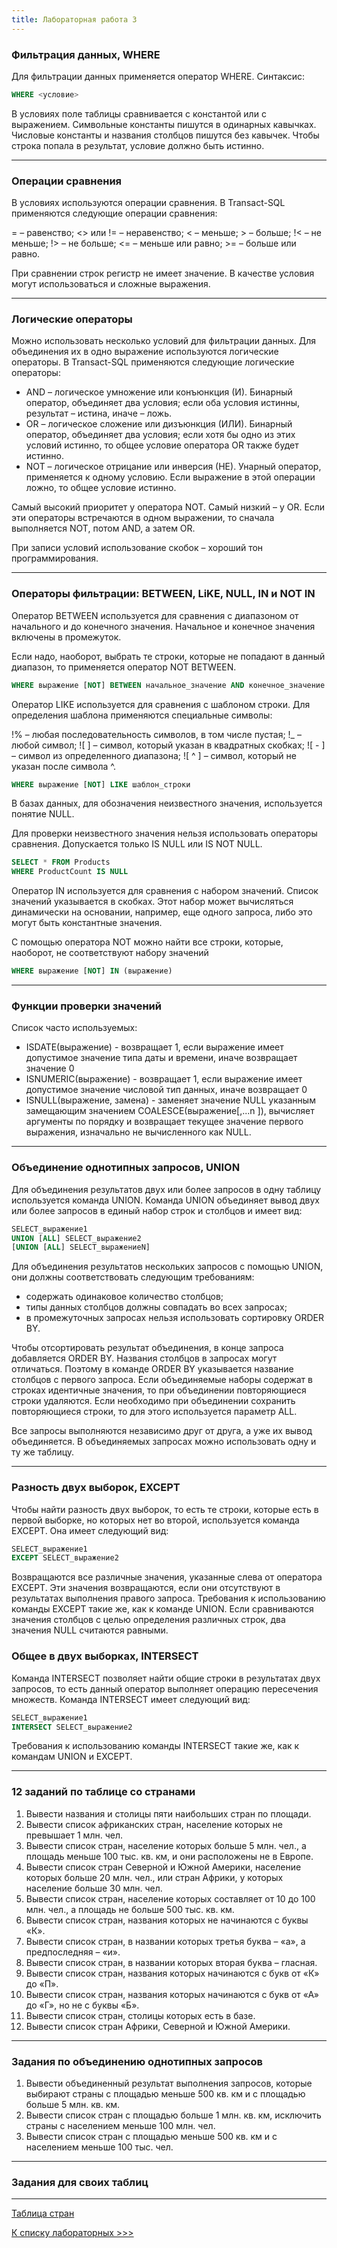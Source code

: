 ```yaml
---
title: Лабораторная работа 3
---
```


### Фильтрация данных, WHERE

Для фильтрации данных применяется оператор WHERE. Синтаксис: 

```sql
WHERE <условие>
```

В условиях поле таблицы сравнивается с константой или с выражением.
Символьные константы пишутся в одинарных кавычках.
Числовые константы и названия столбцов пишутся без кавычек.
Чтобы строка попала в результат, условие должно быть истинно.

---


### Операции сравнения

В условиях используются операции сравнения. В Transact-SQL применяются следующие операции сравнения:

= – равенство;
<> или != – неравенство;
\< – меньше;
\> – больше;
!< – не меньше;
!> – не больше;
<= – меньше или равно;
\>= – больше или равно.

При сравнении строк регистр не имеет значение. В качестве условия могут использоваться и сложные выражения.

---


### Логические операторы

Можно использовать несколько условий для фильтрации данных. Для объединения их
в одно выражение используются логические операторы. В Transact-SQL применяются следующие логические операторы:

* AND – логическое умножение или конъюнкция (И).
  Бинарный оператор, объединяет два условия; если оба условия истинны, результат – истина, иначе – ложь.
* OR – логическое сложение или дизъюнкция (ИЛИ).
  Бинарный оператор, объединяет два условия; если хотя бы одно из этих условий истинно, то общее условие оператора OR
  также будет истинно.
* NOT – логическое отрицание или инверсия (НЕ).
  Унарный оператор, применяется к одному условию. Если выражение в этой операции ложно, то общее условие истинно.

Самый высокий приоритет у оператора NOT. Самый низкий – у OR.
Если эти операторы встречаются в одном выражении, то сначала выполняется NOT, потом AND, а затем OR.

При записи условий использование скобок – хороший тон программирования.

---


### Операторы фильтрации: BETWEEN, LiKE, NULL, IN и NOT IN

Оператор BETWEEN используется для сравнения с диапазоном от начального и до конечного значения.
Начальное и конечное значения включены в промежуток.

Если надо, наоборот, выбрать те строки, которые не попадают в данный диапазон, то применяется оператор NOT BETWEEN.

```sql
WHERE выражение [NOT] BETWEEN начальное_значение AND конечное_значение
```

Оператор LIKE используется для сравнения с шаблоном строки. Для определения шаблона применяются специальные символы:

!% – любая последовательность символов, в том числе пустая;
!_ – любой символ;
!\[ ] – символ, который указан в квадратных скобках;
!\[ - ] – символ из определенного диапазона;
!\[ ^ ] – символ, который не указан после символа ^.

```sql
WHERE выражение [NOT] LIKE шаблон_строки
```

В базах данных, для обозначения неизвестного значения, используется понятие NULL.

Для проверки неизвестного значения нельзя использовать операторы сравнения. Допускается только IS NULL или IS NOT NULL.

```sql
SELECT * FROM Products
WHERE ProductCount IS NULL
```

Оператор IN используется для сравнения с набором значений. Список значений указывается в скобках.
Этот набор может вычисляться динамически на основании, например, еще одного запроса, либо это могут быть константные значения.

С помощью оператора NOT можно найти все строки, которые, наоборот, не соответствуют набору значений

```sql
WHERE выражение [NOT] IN (выражение)
```

---


### Функции проверки значений

Список часто используемых:

* ISDATE(выражение) - возвращает 1, если выражение имеет допустимое значение типа даты и времени, иначе возвращает значение 0
* ISNUMERIC(выражение) - возвращает 1, если выражение имеет допустимое значение числовой тип данных, иначе возвращает 0
* ISNULL(выражение, замена) - заменяет значение NULL указанным замещающим значением COALESCE(выражение\[,...n ]),
  вычисляет аргументы по порядку и возвращает текущее значение первого выражения, изначально не вычисленного как NULL.

---


### Объединение однотипных запросов, UNION

Для объединения результатов двух или более запросов в одну таблицу используется команда UNION.
Команда UNION объединяет вывод двух или более запросов в единый набор 
строк и столбцов и имеет вид:

```sql
SELECT_выражение1
UNION [ALL] SELECT_выражение2
[UNION [ALL] SELECT_выражениеN]
```

Для объединения результатов нескольких запросов с помощью UNION, они должны соответствовать следующим требованиям:
* содержать одинаковое количество столбцов;
* типы данных столбцов должны совпадать во всех запросах;
* в промежуточных запросах нельзя использовать сортировку ORDER BY.

Чтобы отсортировать результат объединения, в конце запроса добавляется ORDER BY.
Названия столбцов в запросах могут отличаться. Поэтому в команде ORDER BY указывается название столбцов с первого запроса.
Если объединяемые наборы содержат в строках идентичные значения, то при объединении повторяющиеся строки удаляются.
Если необходимо при объединении сохранить повторяющиеся строки, то для этого используется параметр ALL.

Все запросы выполняются независимо друг от друга, а уже их вывод объединяется.
В объединяемых запросах можно использовать одну и ту же таблицу.

---


### Разность двух выборок, EXCEPT

Чтобы найти разность двух выборок, то есть те строки, которые есть в первой выборке, но которых нет во второй, 
используется команда EXCEPT. Она имеет следующий вид:

```sql 
SELECT_выражение1
EXCEPT SELECT_выражение2
```

Возвращаются все различные значения, указанные слева от оператора EXCEPT.
Эти значения возвращаются, если они отсутствуют в результатах выполнения правого запроса.
Требования к использованию команды EXCEPT такие же, как к команде UNION.
Если сравниваются значения столбцов с целью определения различных строк, два значения NULL считаются равными.

### Общее в двух выборках, INTERSECT

Команда INTERSECT позволяет найти общие строки в результатах двух запросов, 
то есть данный оператор выполняет операцию пересечения множеств. Команда INTERSECT имеет следующий вид:

```sql 
SELECT_выражение1
INTERSECT SELECT_выражение2
```

Требования к использованию команды INTERSECT такие же, как к командам UNION и EXCEPT.

---


### 12 заданий по таблице со странами

1. Вывести названия и столицы пяти наибольших стран по площади.
2. Вывести список африканских стран, население которых не превышает 1 млн. чел.
3. Вывести список стран, население которых больше 5 млн. чел., а площадь меньше
   100 тыс. кв. км, и они расположены не в Европе.
4. Вывести список стран Северной и Южной Америки, население которых больше
   20 млн. чел., или стран Африки, у которых население больше 30 млн. чел.
5. Вывести список стран, население которых составляет от 10 до 100 млн. чел., а площадь не больше 500 тыс. кв. км.
6. Вывести список стран, названия которых не начинаются с буквы «К».
7. Вывести список стран, в названии которых третья буква – «а», а предпоследняя – «и».
8. Вывести список стран, в названии которых вторая буква – гласная.
9. Вывести список стран, названия которых начинаются с букв от «К» до «П».
10. Вывести список стран, названия которых начинаются с букв от «А» до «Г», но не с буквы «Б».
11. Вывести список стран, столицы которых есть в базе.
12. Вывести список стран Африки, Северной и Южной Америки.

---

### Задания по объединению однотипных запросов

1. Вывести объединенный результат выполнения запросов, которые выбирают страны с площадью меньше 500 кв. км и с площадью больше 5 млн. кв. км.
2. Вывести список стран с площадью больше 1 млн. кв. км, исключить страны с населением меньше 100 млн. чел.
3. Вывести список стран с площадью меньше 500 кв. км и с населением меньше 100 тыс. чел.

---

### Задания для своих таблиц

---

[Таблица стран](assets/lab3/Страны.xlsx)

[К списку лабораторных >>>](../README.md)
